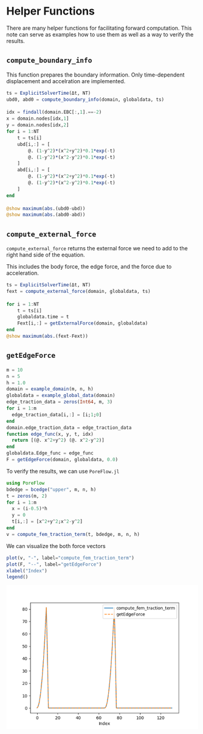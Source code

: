 # Helper Functions

There are many helper functions for facilitating forward computation. This note can serve as examples how to use them as well as a way to verify the results. 



## `compute_boundary_info`

This function prepares the boundary information. Only time-dependent displacement and accelration are implemented. 

```julia
ts = ExplicitSolverTime(Δt, NT)
ubd0, abd0 = compute_boundary_info(domain, globaldata, ts)

idx = findall(domain.EBC[:,1].==-2)
x = domain.nodes[idx,1]
y = domain.nodes[idx,2]
for i = 1:NT
    t = ts[i]
    ubd[i,:] = [
        @. (1-y^2)*(x^2+y^2)*0.1*exp(-t)
        @. (1-y^2)*(x^2-y^2)*0.1*exp(-t)
    ]
    abd[i,:] = [
        @. (1-y^2)*(x^2+y^2)*0.1*exp(-t)
        @. (1-y^2)*(x^2-y^2)*0.1*exp(-t)
    ]
end

@show maximum(abs.(ubd0-ubd))
@show maximum(abs.(abd0-abd))
```

## `compute_external_force`

`compute_external_force` returns the external force we need to add to the right hand side of the equation. 

This includes the body force, the edge force, and the force due to acceleration. 

```julia
ts = ExplicitSolverTime(Δt, NT)
fext = compute_external_force(domain, globaldata, ts)

for i = 1:NT
    t = ts[i]
    globaldata.time = t
    Fext[i,:] = getExternalForce(domain, globaldata)
end
@show maximum(abs.(fext-Fext))
```

## `getEdgeForce`

```julia
m = 10
n = 5
h = 1.0
domain = example_domain(m, n, h)
globaldata = example_global_data(domain)
edge_traction_data = zeros(Int64, m, 3)
for i = 1:m 
  edge_traction_data[i,:] = [i;1;0]
end
domain.edge_traction_data = edge_traction_data
function edge_func(x, y, t, idx)
  return [(@. x^2+y^2) (@. x^2-y^2)]
end
globaldata.Edge_func = edge_func
F = getEdgeForce(domain, globaldata, 0.0)
```

To verify the results, we can use `PoreFlow.jl`

```julia
using PoreFlow
bdedge = bcedge("upper", m, n, h)
t = zeros(m, 2)
for i = 1:m
  x = (i-0.5)*h
  y = 0
  t[i,:] = [x^2+y^2;x^2-y^2]
end
v = compute_fem_traction_term(t, bdedge, m, n, h)
```

We can visualize the both force vectors

```julia
plot(v, "-", label="compute_fem_traction_term")
plot(F, "--", label="getEdgeForce")
xlabel("Index")
legend()
```

![](./assets/force.png)



